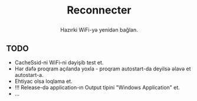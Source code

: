 # <p align="center">Reconnecter</p>
<p align="center">Hazırki WiFi-yə yenidən bağlan.</p>

## TODO
- CacheSsid-ni WiFi-ni dəyişib test et.
- Hər dəfə proqram açılanda yoxla - proqram autostart-da deyilsə əlavə et autostart-a.
- Ehtiyac olsa loqlama et.
- !!! Release-də application-ın Output tipini "Windows Application" et.
- ...
